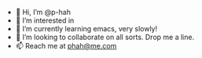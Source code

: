 - 👋 Hi, I’m @p-hah
- 👀 I’m interested in 
- 🌱 I’m currently learning emacs, very slowly!
- 💞️ I’m looking to collaborate on all sorts. Drop me a line.
- 📫 Reach me at phah@me.com

<!---
p-hah/p-hah is a ✨ special ✨ repository because its `README.md` (this file) appears on your GitHub profile.
You can click the Preview link to take a look at your changes.
--->
